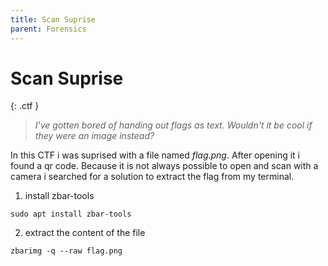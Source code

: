 ```yaml
---
title: Scan Suprise
parent: Forensics
---
```


# Scan Suprise

{: .ctf }
> _I've gotten bored of handing out flags as text. Wouldn't it be cool if they were an image instead?_

In this CTF i was suprised with a file named *flag.png*.
After opening it i found a qr code. Because it is not always possible to open and scan with a camera i searched for a solution to extract the flag from my terminal.

1. install zbar-tools
```
sudo apt install zbar-tools
```
2. extract the content of the file
```
zbarimg -q --raw flag.png
```
